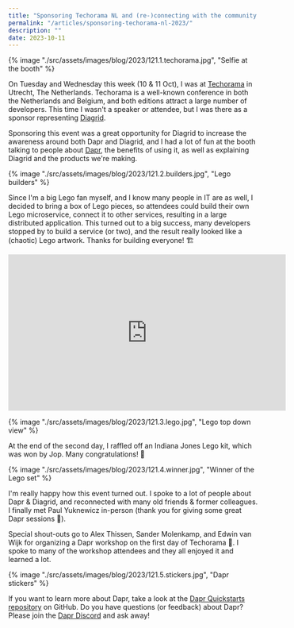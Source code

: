 ```yaml
---
title: "Sponsoring Techorama NL and (re-)connecting with the community ❤️"
permalink: "/articles/sponsoring-techorama-nl-2023/"
description: ""
date: 2023-10-11
---
```


{% image "./src/assets/images/blog/2023/121.1.techorama.jpg", "Selfie at the booth" %}

On Tuesday and Wednesday this week (10 & 11 Oct), I was at [Techorama](https://techorama.nl/) in Utrecht, The Netherlands. Techorama is a well-known conference in both the Netherlands and Belgium, and both editions attract a large number of developers. This time I wasn't a speaker or attendee, but I was there as a sponsor representing [Diagrid](https://diagrid.io).

Sponsoring this event was a great opportunity for Diagrid to increase the awareness around both Dapr and Diagrid, and I had a lot of fun at the booth talking to people about [Dapr](https://dapr.io), the benefits of using it, as well as explaining Diagrid and the products we're making.

{% image "./src/assets/images/blog/2023/121.2.builders.jpg", "Lego builders" %}

Since I'm a big Lego fan myself, and I know many people in IT are as well, I decided to bring a box of Lego pieces, so attendees could build their own Lego microservice, connect it to other services, resulting in a large distributed application. This turned out to a big success, many developers stopped by to build a service (or two), and the result really looked like a (chaotic) Lego artwork. Thanks for building everyone! 🏗️

<iframe width="560" height="315" src="https://www.youtube.com/embed/0fYHfPnEAyU" frameborder="0" allow="autoplay; encrypted-media" allowfullscreen></iframe>

{% image "./src/assets/images/blog/2023/121.3.lego.jpg", "Lego top down view" %}

At the end of the second day, I raffled off an Indiana Jones Lego kit, which was won by Jop. Many congratulations! 🎉

{% image "./src/assets/images/blog/2023/121.4.winner.jpg", "Winner of the Lego set" %}

I'm really happy how this event turned out. I spoke to a lot of people about Dapr & Diagrid, and reconnected with many old friends & former colleagues. I finally met Paul Yuknewicz in-person (thank you for giving some great Dapr sessions 💪).

Special shout-outs go to Alex Thissen, Sander Molenkamp, and Edwin van Wijk for organizing a Dapr workshop on the first day of Techorama 👏. I spoke to many of the workshop attendees and they all enjoyed it and learned a lot.

{% image "./src/assets/images/blog/2023/121.5.stickers.jpg", "Dapr stickers" %}

If you want to learn more about Dapr, take a look at the [Dapr Quickstarts repository](https://github.com/dapr/quickstarts) on GitHub. Do you have questions (or feedback) about Dapr? Please join the [Dapr Discord](https://bit.ly/dapr-discord) and ask away!
